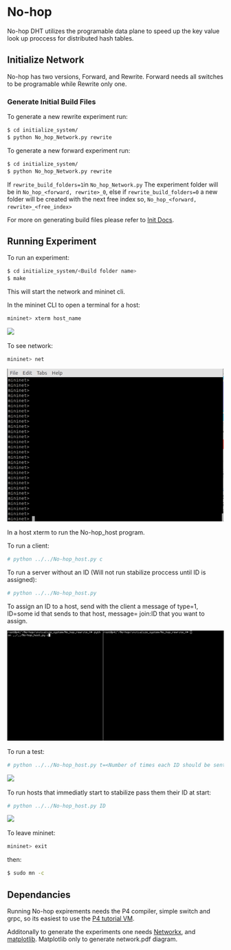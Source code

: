 # No-hop
No-hop DHT utilizes the programable data plane to speed up the key value look up proccess for distributed hash tables.

## Initialize Network

No-hop has two versions, Forward, and Rewrite. Forward needs all switches to be programable while Rewrite only one. 

### Generate Initial Build Files

To generate a new rewrite experiment run:

```bash
$ cd initialize_system/
$ python No_hop_Network.py rewrite
```

To generate a new forward experiment run:

```bash
$ cd initialize_system/
$ python No_hop_Network.py rewrite
```

If ```rewrite_build_folders=1```in ```No_hop_Network.py``` The experiment folder will be in ````No_hop_<forward, rewrite>_0````, else if ```rewrite_build_folders=0``` a new folder will be created with the next free index so, ````No_hop_<forward, rewrite>_<free_index>````

For more on generating build files please refer to [Init Docs](initialize_system/No_hop_Init_system.pdf).

## Running Experiment

To run an experiment: 

```bash
$ cd initialize_system/<Build folder name>
$ make
```
This will start the network and mininet cli. 

In the mininet CLI to open a terminal for a host:


```bash
mininet> xterm host_name
```
![](figs/xterm.gif)

To see network:

```bash
mininet> net
```
![](figs/mininet_net.gif)

In a host xterm to run the No-hop_host program.

To run a client:

```bash
# python ../../No-hop_host.py c
```

To run a server without an ID (Will not run stabilize proccess until ID is assigned):

```bash
# python ../../No-hop_host.py
```

To assign an ID to a host, send with the client a message of type=1, ID=some id that sends to that host, message= join:ID that you want to assign.

![](figs/joinID.gif)

To run a test:

```bash
# python ../../No-hop_host.py t=<Number of times each ID should be sent>
```

![](figs/test.gif)

To run hosts that immediatly start to stabilize pass them their ID at start:

```bash
# python ../../No-hop_host.py ID
```

![](figs/stabilize.gif)

To leave mininet:

```bash
mininet> exit
```
then:

```bash
$ sudo mn -c
```

## Dependancies

Running No-hop expirements needs the P4 compiler, simple switch and grpc, so its easiest to use the [P4 tutorial VM](https://github.com/p4lang/tutorials). 

Additonally to generate the experiments one needs [Networkx](https://networkx.org/), and [matplotlib](https://matplotlib.org/). Matplotlib only to generate network.pdf diagram.
